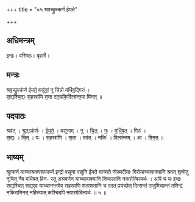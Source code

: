 +++
title = "०५ श्रवच्छ्रुत्कर्ण ईयते"

+++
## अधिमन्त्रम्
इन्द्रः। वसिष्ठः। बृहती।

## मन्त्रः
श्रव॒च्छ्रुत्क॑र्ण ईयते॒ वसू॑नां॒ नू चि॑न्नो मर्धिष॒द्गिरः॑ ।  
स॒द्यश्चि॒द्यः स॒हस्रा॑णि श॒ता दद॒न्नकि॒र्दित्स॑न्त॒मा मि॑नत् ॥

## पदपाठः
श्रव॑त् । श्रुत्ऽक॑र्णः । ई॒य॒ते॒ । वसू॑नाम् । नु । चि॒त् । नः॒ । म॒र्धि॒ष॒त् । गिरः॑ ।  
स॒द्यः । चि॒त् । यः । स॒हस्रा॑णि । स॒ता । दद॑त् । नकिः॑ । दित्स॑न्तम् । आ । मि॒न॒त् ॥

## भाष्यम्
श्रुत्कर्ण याच्चाश्रवणरूपकर्ण इन्द्रो वसूनां वसूनि ईयते याच्यते नोस्मदीयाः गिरोयाच्चावाक्यानि श्रवत् शृणोतु नूचित् नैव मर्धिषत् हिन- स्तु अश्रवणेन याच्चावाक्यानि निष्फलानि नकरोत्वित्यर्थः । अपि च यः इन्द्रः सद्यश्चित् सद्यएव याच्चानन्तमेव सहस्राणि शताशतानि च ददत् प्रयच्छेत् दित्सन्तं दातुमिच्छन्तं तमिन्द्रं नकिरामिनत् नहिंस्यात् कश्चिदपि नवारयेदित्यर्थः ॥ ५ ॥